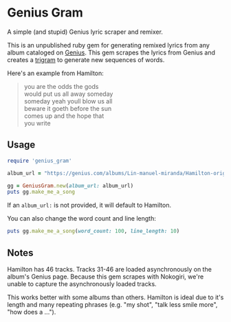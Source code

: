 # Genius Gram
A simple (and stupid) Genius lyric scraper and remixer.

This is an unpublished ruby gem for generating remixed lyrics from any album cataloged on [Genius](https://genius.com/). This gem scrapes the lyrics from Genius and creates a [trigram](https://en.wikipedia.org/wiki/N-gram) to generate new sequences of words.

Here's an example from Hamilton:

> you are the odds the gods<br />
would put us all away someday<br />
someday yeah youll blow us all<br />
beware it goeth before the sun<br />
comes up and the hope that<br />
you write

## Usage

```ruby
require 'genius_gram'

album_url = "https://genius.com/albums/Lin-manuel-miranda/Hamilton-original-broadway-cast-recording"

gg = GeniusGram.new(album_url: album_url)
puts gg.make_me_a_song
```

If an `album_url:` is not provided, it will default to Hamilton.

You can also change the word count and line length:
```ruby
puts gg.make_me_a_song(word_count: 100, line_length: 10)
```

## Notes
Hamilton has 46 tracks. Tracks 31-46 are loaded asynchronously on the album's Genius page. Because this gem scrapes with Nokogiri, we're unable to capture the asynchronously loaded tracks.

This works better with some albums than others. Hamilton is ideal due to it's length and many repeating phrases (e.g. "my shot", "talk less smile more", "how does a ...").
